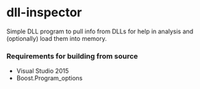 # dll-inspector
Simple DLL program to pull info from DLLs for help in analysis and (optionally) load them into memory.

### Requirements for building from source

- Visual Studio 2015
- Boost.Program_options
